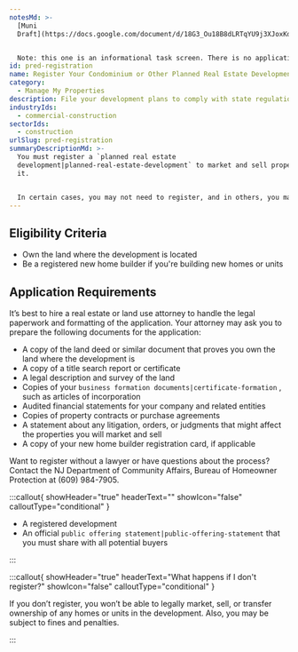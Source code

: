 ```yaml
---
notesMd: >-
  [Muni
  Draft](https://docs.google.com/document/d/18G3_Ou18B8dLRTqYU9j3XJoxKdLvM4Mmd_Ekab0N68M/edit?usp=sharing)


  Note: this one is an informational task screen. There is no application form -- it's a bunch of documents a lawyer essentially puts together. Our SME has told us PRED developers should be familiar with the industry terms here (like title search).
id: pred-registration
name: Register Your Condominium or Other Planned Real Estate Development
category:
  - Manage My Properties
description: File your development plans to comply with state regulations.
industryIds:
  - commercial-construction
sectorIds:
  - construction
urlSlug: pred-registration
summaryDescriptionMd: >-
  You must register a `planned real estate
  development|planned-real-estate-development` to market and sell properties in
  it.


  In certain cases, you may not need to register, and in others, you may need to request an exemption. [Learn more about the exemption.](https://www.nj.gov/dca/codes/forms/pdf_pred/exemption_pkt.pdf)
---
```


## Eligibility Criteria

- Own the land where the development is located
- Be a registered new home builder if you're building new homes or units

## Application Requirements

It’s best to hire a real estate or land use attorney to handle the legal paperwork and formatting of the application. Your attorney may ask you to prepare the following documents for the application:

- A copy of the land deed or similar document that proves you own the land where the development is
- A copy of a title search report or certificate
- A legal description and survey of the land
- Copies of your `business formation documents|certificate-formation` , such as articles of incorporation
- Audited financial statements for your company and related entities
- Copies of property contracts or purchase agreements
- A statement about any litigation, orders, or judgments that might affect the properties you will market and sell
- A copy of your new home builder registration card, if applicable

Want to register without a lawyer or have questions about the process? Contact the NJ Department of Community Affairs, Bureau of Homeowner Protection at (609) 984-7905.

:::callout{ showHeader="true" headerText="" showIcon="false" calloutType="conditional" }

- A registered development
- An official `public offering statement|public-offering-statement` that you must share with all potential buyers

:::

:::callout{ showHeader="true" headerText="What happens if I don't register?" showIcon="false" calloutType="conditional" }

If you don’t register, you won’t be able to legally market, sell, or transfer ownership of any homes or units in the development. Also, you may be subject to fines and penalties.

:::
